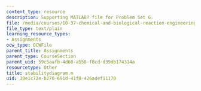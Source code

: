 ```yaml
---
content_type: resource
description: Supporting MATLAB? file for Problem Set 6.
file: /media/courses/10-37-chemical-and-biological-reaction-engineering-spring-2007/30e1c72eb270691d41f8426adef11170_stabilitydiagram.m
file_type: text/plain
learning_resource_types:
- Assignments
ocw_type: OCWFile
parent_title: Assignments
parent_type: CourseSection
parent_uid: 59c5aafb-4d60-a558-f8cd-d39db174314a
resourcetype: Other
title: stabilitydiagram.m
uid: 30e1c72e-b270-691d-41f8-426adef11170
---
```

